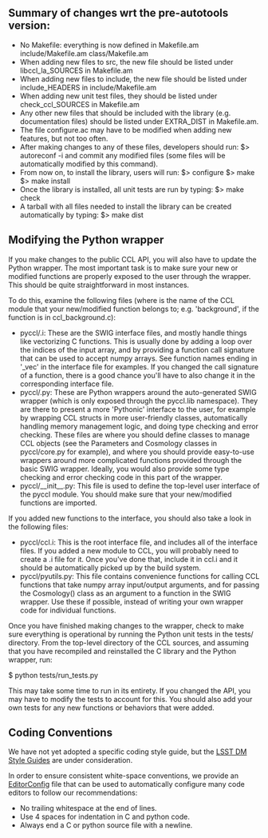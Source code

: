 Summary of changes wrt the pre-autotools version:
---------------------------------------------------------
 - No Makefile: everything is now defined in
     Makefile.am
     include/Makefile.am
     class/Makefile.am
 - When adding new files to src, the new file should
   be listed under libccl_la_SOURCES in Makefile.am
 - When adding new files to include, the new file
   should be listed under include_HEADERS in
   include/Makefile.am
 - When adding new unit test files, they should be
   listed under check_ccl_SOURCES in Makefile.am
 - Any other new files that should be included with
   the library (e.g. documentation files) should be
   listed under EXTRA_DIST in Makefile.am.
 - The file configure.ac may have to be modified when
   adding new features, but not too often.
 - After making changes to any of these files, developers
   should run:
      $> autoreconf -i
   and commit any modified files (some files will be
   automatically modified by this command).
 - From now on, to install the library, users will run:
     $> configure <options>
     $> make
     $> make install
 - Once the library is installed, all unit tests are
   run by typing:
     $> make check
 - A tarball with all files needed to install the library
   can be created automatically by typing:
     $> make dist

Modifying the Python wrapper
---------------------------------------------------------
If you make changes to the public CCL API, you will also have to update the
Python wrapper. The most important task is to make sure your new or modified
functions are properly exposed to the user through the wrapper. This should be
quite straightforward in most instances.

To do this, examine the following files (where <modulename> is the name of the
CCL module that your new/modified function belongs to; e.g. 'background', if the
function is in ccl\_background.c):

 - pyccl/<modulename>.i: These are the SWIG interface files, and mostly handle
   things like vectorizing C functions. This is usually done by adding a loop
   over the indices of the input array, and by providing a function call
   signature that can be used to accept numpy arrays. See function names ending
   in '\_vec' in the interface file for examples. If you changed the call
   signature of a function, there is a good chance you'll have to also change
   it in the corresponding interface file.
 - pyccl/<modulename>.py: These are Python wrappers around the auto-generated
   SWIG wrapper (which is only exposed through the pyccl.lib namespace). They
   are there to present a more 'Pythonic' interface to the user, for example by
   wrapping CCL structs in more user-friendly classes, automatically handling
   memory management logic, and doing type checking and error checking.
   These files are where you should define classes to manage CCL objects (see
   the Parameters and Cosmology classes in pyccl/core.py for example), and
   where you should provide easy-to-use wrappers around more complicated
   functions provided through the basic SWIG wrapper. Ideally, you would also
   provide some type checking and error checking code in this part of the
   wrapper.
 - pyccl/\_\_init\_\_.py: This file is used to define the top-level user interface
   of the pyccl module. You should make sure that your new/modified functions
   are imported.

If you added new functions to the interface, you should also take a look in
the following files:

 - pyccl/ccl.i: This is the root interface file, and includes all of the
   interface files. If you added a new module to CCL, you will probably need to
   create a <modulename>.i file for it. Once you've done that, include it in
   ccl.i and it should be automatically picked up by the build system.
 - pyccl/pyutils.py: This file contains convenience functions for calling CCL
   functions that take numpy array input/output arguments, and for passing the
   Cosmology() class as an argument to a function in the SWIG wrapper. Use
   these if possible, instead of writing your own wrapper code for individual
   functions.

Once you have finished making changes to the wrapper, check to make sure
everything is operational by running the Python unit tests in the tests/
directory. From the top-level directory of the CCL sources, and assuming that
you have recompiled and reinstalled the C library and the Python wrapper, run:

  $ python tests/run\_tests.py

This may take some time to run in its entirety. If you changed the API, you may
have to modify the tests to account for this. You should also add your own
tests for any new functions or behaviors that were added.

Coding Conventions
------------------

We have not yet adopted a specific coding style guide, but the
[LSST DM Style Guides](https://developer.lsst.io/coding/intro.html) are
under consideration.

In order to ensure consistent white-space conventions, we provide an
[EditorConfig](http://editorconfig.org) file that can be used to automatically
configure many code editors to follow our recommendations:
 - No trailing whitespace at the end of lines.
 - Use 4 spaces for indentation in C and python code.
 - Always end a C or python source file with a newline.
